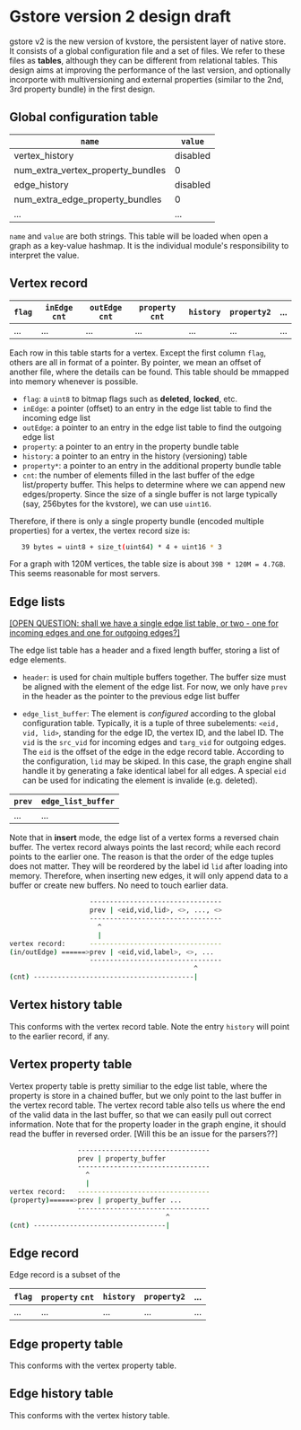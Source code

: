 # Gstore version 2 design draft #

gstore v2 is the new version of kvstore, the persistent layer of native
store. It consists of a global configuration file and a set of files. We refer
to these files as **tables**, although they can be different from relational
tables. This design aims at improving the performance of the last version, and
optionally incorporte with multiversioning and external properties (similar to
the 2nd, 3rd property bundle) in the first design.

## Global configuration table ##

|`name` | `value` |
|------|-------|
| vertex_history   |  disabled    |
| num_extra_vertex_property_bundles  | 0   |
| edge_history | disabled |
| num_extra_edge_property_bundles | 0 |
| ... | ... |

`name` and `value` are both strings. This table will be loaded when open a
graph as a key-value hashmap. It is the individual module's responsibility to
interpret the value.

## Vertex record ##

| `flag` | `inEdge` `cnt` | `outEdge` `cnt`| `property` `cnt` | `history` | `property2` | ... |
|--------|----------|----------|------------|-----------|-------------|-----|
|  ...   |  ...    | ... | ... | ... | ... | ... |


Each row in this table starts for a  vertex. Except the first column `flag`,
others are all in format of a pointer. By pointer, we mean an offset of
another file, where the details can be found. This table should be mmapped
into memory whenever is possible.

- `flag`: a `uint8` to bitmap flags such as **deleted**, **locked**, etc.
- `inEdge`: a pointer (offset) to an entry in the edge list table to find the
  incoming edge list
- `outEdge`: a pointer to an entry in the edge list table to find the outgoing
  edge list
- `property`: a pointer to an entry in the property bundle table
- `history`: a pointer to an entry in the history (versioning) table
- `property*`: a pointer to an entry in the additional property bundle table
- `cnt`: the number of elements filled in the last buffer of the edge
  list/property buffer. This helps to determine where we can append new
  edges/property. Since the size of a single buffer is not large typically
  (say, 256bytes for the kvstore), we can use `uint16`.

Therefore, if there is only a single property bundle (encoded multiple
properties) for a vertex, the vertex record size is:
```bash
   39 bytes = uint8 + size_t(uint64) * 4 + uint16 * 3
```
For a graph with 120M vertices, the table size is about `39B * 120M
= 4.7GB`. This seems reasonable for most servers. 

## Edge lists ##

<u>[OPEN QUESTION: shall we have a single edge list table, or two - one for incoming edges and one for outgoing edges?]</u>

The edge list table has a header and a fixed length buffer, storing a list of
edge elements.

- `header`: is used for chain multiple buffers together. The buffer size must
be aligned with the element of the edge list. For now, we only have `prev` in
the header as the pointer to the previous edge list buffer


- `edge_list_buffer`: The element is *configured* according to the global
configuration table. Typically, it is a tuple of three subelements: `<eid,
vid, lid>`, standing for the edge ID, the vertex ID, and the label ID. The
`vid` is the `src_vid` for incoming edges and `targ_vid` for outgoing
edges. The `eid` is the offset of the edge in the edge record table. According
to the configuration, `lid` may be skiped. In this case, the graph engine
shall handle it by generating a fake identical label for all edges. A special
`eid` can be used for indicating the element is invalide (e.g. deleted).

| `prev` | `edge_list_buffer` |
|--------|---------------------|
| ... | ... |

Note that in **insert** mode, the edge list of a vertex forms a reversed chain
buffer. The vertex record always points the last record; while each record
points to the earlier one. The reason is that the order of the edge tuples
does not matter. They will be reordered by the label id `lid` after loading
into memory. Therefore, when inserting new edges, it will only append data to
a buffer or create new buffers. No need to touch earlier data.

```bash
                    ---------------------------------
                    prev | <eid,vid,lid>, <>, ..., <>
                    ---------------------------------
                      ^
	                  |
vertex record:      ---------------------------------
(in/outEdge) ======>prev | <eid,vid,label>, <>, ... 
                    ---------------------------------
			                                  ^		
(cnt) ----------------------------------------|
```


## Vertex history table ##

This conforms with the vertex record table. Note the entry `history` will
point to the earlier record, if any.

## Vertex property table ##

Vertex property table is pretty similiar to the edge list table, where the
property is store in a chained buffer, but we only
point to the last buffer in the vertex record table. The vertex record table
also tells us where the end of the valid data in the last buffer, so that we
can easily pull out correct information. Note that for the property loader in
the graph engine, it should read the buffer in reversed
order. [Will this be an issue for the parsers??]

```bash
                 ---------------------------------
                 prev | property_buffer
                 ---------------------------------
                   ^
	               |
vertex record:   ---------------------------------
(property)======>prev | property_buffer ...
                 ---------------------------------
			                           ^		
(cnt) ---------------------------------|

```

## Edge record ##

Edge record is a subset of the 

| `flag` | `property` `cnt` | `history` | `property2` | ... |
|--------|----------|----------|------------|-----------|
|  ...   |  ...    | ... | ... | ... |

## Edge property table ##

This conforms with the vertex property table.

## Edge history table ##

This conforms with the vertex history table.


